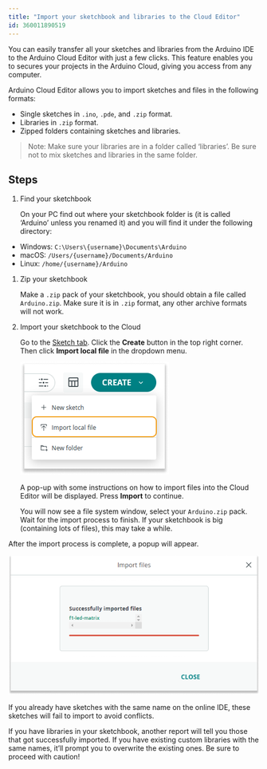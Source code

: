 ```yaml
---
title: "Import your sketchbook and libraries to the Cloud Editor"
id: 360011890519
---
```


You can easily transfer all your sketches and libraries from the Arduino IDE to the Arduino Cloud Editor with just a few clicks. This feature enables you to secures your projects in the Arduino Cloud, giving you access from any computer.

Arduino Cloud Editor allows you to import sketches and files in the following formats:

- Single sketches in `.ino`, `.pde`, and `.zip` format.
- Libraries in `.zip` format.
- Zipped folders containing sketches and libraries.

> Note: Make sure your libraries are in a folder called ‘libraries’. Be sure not to mix sketches and libraries in the same folder.

## Steps

1. Find your sketchbook

   On your PC find out where your sketchbook folder is (it is called ‘Arduino’ unless you renamed it) and you will find it under the following directory:

- Windows: `C:\Users\{username}\Documents\Arduino`
- macOS: `/Users/{username}/Documents/Arduino`
- Linux: `/home/{username}/Arduino`

1. Zip your sketchbook

   Make a `.zip` pack of your sketchbook, you should obtain a file called `Arduino.zip`. Make sure it is in `.zip` format, any other archive formats will not work.

1. Import your sketchbook to the Cloud

   Go to the [Sketch tab](https://app.arduino.cc/sketches). Click the **Create** button in the top right corner. Then click **Import local file** in the dropdown menu.

   ![Import button location](img/ImportFiles2.png)

   A pop-up with some instructions on how to import files into the Cloud Editor will be displayed. Press **Import** to continue.

   You will now see a file system window, select your `Arduino.zip` pack. Wait for the import process to finish. If your sketchbook is big (containing lots of files), this may take a while.

After the import process is complete, a popup will appear.

![Import report](img/ImportFiles3.png)

If you already have sketches with the same name on the online IDE, these sketches will fail to import to avoid conflicts.

If you have libraries in your sketchbook, another report will tell you those that got successfully imported. If you have existing custom libraries with the same names, it’ll prompt you to overwrite the existing ones. Be sure to proceed with caution!
